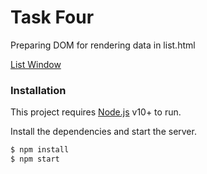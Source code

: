 # Task Four
Preparing DOM for rendering data in list.html


[List Window](https://i.imgur.com/RBxckhV.png)
### Installation

This project requires [Node.js](https://nodejs.org/) v10+ to run.

Install the dependencies and start the server.

```sh
$ npm install
$ npm start
```